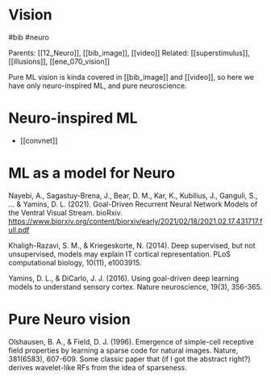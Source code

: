 # Vision

#bib #neuro

Parents: [[12_Neuro]], [[bib_image]], [[video]]
Related: [[superstimulus]], [[illusions]], [[ene_070_vision]]

Pure ML vision is kinda covered in [[bib_image]] and [[video]], so here we have only neuro-inspired ML, and pure neuroscience.

# Neuro-inspired ML

* [[convnet]]

# ML as a model for Neuro

Nayebi, A., Sagastuy-Brena, J., Bear, D. M., Kar, K., Kubilius, J., Ganguli, S., ... & Yamins, D. L. (2021). Goal-Driven Recurrent Neural Network Models of the Ventral Visual Stream. bioRxiv. https://www.biorxiv.org/content/biorxiv/early/2021/02/18/2021.02.17.431717.full.pdf

Khaligh-Razavi, S. M., & Kriegeskorte, N. (2014). Deep supervised, but not unsupervised, models may explain IT cortical representation. PLoS computational biology, 10(11), e1003915.

Yamins, D. L., & DiCarlo, J. J. (2016). Using goal-driven deep learning models to understand sensory cortex. Nature neuroscience, 19(3), 356-365.

# Pure Neuro vision

Olshausen, B. A., & Field, D. J. (1996). Emergence of simple-cell receptive field properties by learning a sparse code for natural images. Nature, 381(6583), 607-609.
Some classic paper that (if I got the abstract right?) derives wavelet-like RFs from the idea of sparseness.